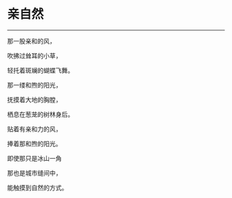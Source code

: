<!--
 * @Author: 蔡鑫 1058360098@qq.com
 * @Date: 2024-07-10 16:34:31
 * @LastEditors: 蔡鑫 1058360098@qq.com
 * @LastEditTime: 2024-07-10 16:34:38
 * @FilePath: \docsify\docs\articles\poems\p89.md
 * @Description: 这是默认设置,请设置`customMade`, 打开koroFileHeader查看配置 进行设置: https://github.com/OBKoro1/koro1FileHeader/wiki/%E9%85%8D%E7%BD%AE
-->
# 亲自然
---

那一股亲和的风，

吹拂过耸耳的小草，

轻托着斑斓的蝴蝶飞舞。

那一缕和煦的阳光，

抚摸着大地的胸膛，

栖息在葱茏的树林身后。

贴着有亲和力的风，

捧着那和煦的阳光。

即使那只是冰山一角

那也是城市缝间中，

能触摸到自然的方式。